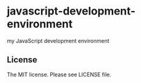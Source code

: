 # javascript-development-environment

my JavaScript development environment

## License

The MIT license. Please see LICENSE file.
